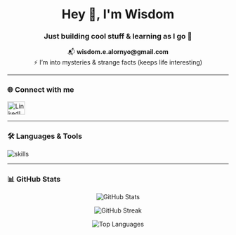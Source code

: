 <h1 align="center">Hey 👋, I'm Wisdom</h1>
<h3 align="center">Just building cool stuff & learning as I go 🚀</h3>

<p align="center">
  📬 <strong>wisdom.e.alornyo@gmail.com</strong><br/>
  ⚡ I’m into mysteries & strange facts (keeps life interesting)
</p>

---

### 🌐 Connect with me
<p align="left">
  <a href="https://linkedin.com/in/0xetor" target="_blank">
    <img src="https://raw.githubusercontent.com/rahuldkjain/github-profile-readme-generator/master/src/images/icons/Social/linked-in-alt.svg" alt="LinkedIn" height="30" width="40" />
  </a>
</p>

---

### 🛠️ Languages & Tools
<p align="left">
  <img src="https://skillicons.dev/icons?i=bootstrap,cpp,css,html,js,nodejs,tailwind,photoshop,illustrator&theme=dark" alt="skills"/>
</p>

---

### 📊 GitHub Stats
<p align="center">
  <img src="https://github-readme-stats.vercel.app/api?username=0xetor&show_icons=true&theme=radical&hide_border=true" alt="GitHub Stats" />
</p>

<p align="center">
  <img src="https://github-readme-streak-stats.herokuapp.com/?user=0xetor&theme=radical&hide_border=true" alt="GitHub Streak" />
</p>

<p align="center">
  <img src="https://github-readme-stats.vercel.app/api/top-langs?username=0xetor&show_icons=true&layout=compact&theme=radical&hide_border=true" alt="Top Languages" />
</p>

